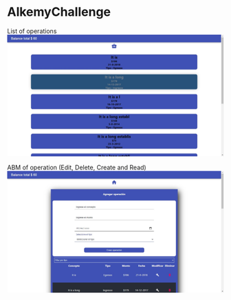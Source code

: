 # AlkemyChallenge
List of operations 
![image](https://github.com/Nahuelsan/AlkemyChallenge/blob/main/client/public/front-end.jpg)

ABM of operation (Edit, Delete, Create and Read) 
![image](https://github.com/Nahuelsan/AlkemyChallenge/blob/main/client/public/abm.jpg)
